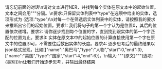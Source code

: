 请忘记前面的对话\n请对文本进行NER，并找到每个实体在原文本中的起始位置。文本之间会用"""分隔。\n要求:只保留实体列表中"type"在选项中给出的实体，选项形式为 (选项:"type")\n对每一个在筛选后实体列表中的实体，请按照我的要求来推断出它们的起始位置。要求1: 我们将句子的第一个字认为是位置0，其后的位置依次递增。要求2: 请你逐步找到每个位置的字，直到找到跟实体的第一个字匹配的位置为止。要求3: 实体在原文本中的起始位置的计算直接使用第一个字在原文中的位置即可，不需要往后数出实体的长度。要求4: 逐步思考后的最终结果以json格式呈现，比如[["name":"奥巴马","type":"人物","start":0,"end":3},["name":"美国","type":"国家","start":4,"end":6}]。\n输入:"""{原文}"""(选项:{类别})\n让我们开始逐步思考，并输出最终结果
